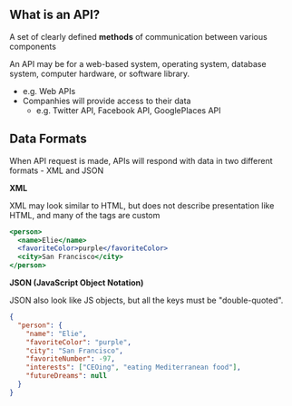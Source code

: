 ## What is an API?

A set of clearly defined **methods** of communication between various components

An API may be for a web-based system, operating system, database system, computer hardware, or software library.

- e.g. Web APIs
- Companhies will provide access to their data
  - e.g. Twitter API, Facebook API, GooglePlaces API

## Data Formats

When API request is made, APIs will respond with data in two different formats - XML and JSON

**XML**

XML may look similar to HTML, but does not describe presentation like HTML, and many of the tags are custom

```jsx
<person>
  <name>Elie</name>
  <favoriteColor>purple</favoriteColor>
  <city>San Francisco</city>
</person>
```

**JSON (JavaScript Object Notation)**

JSON also look like JS objects, but all the keys must be "double-quoted".

```json
{
  "person": {
    "name": "Elie",
    "favoriteColor": "purple",
    "city": "San Francisco",
    "favoriteNumber": -97,
    "interests": ["CEOing", "eating Mediterranean food"],
    "futureDreams": null
  }
}
```
